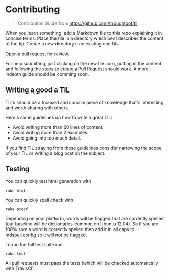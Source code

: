 # Contributing

> Contribution Guide from https://github.com/thoughtbot/til

When you learn something,
add a Markdown file to
this repo explaining it in concise terms.
Place the file in a directory
which best describes
the content of the tip.
Create a new directory if no existing one fits.

Open a pull request for review.

For help submitting, just clicking on the new file icon, putting in the content and following the steps to create a Pull Request should work. A more indepth guide should be comming soon. 


## Writing a good a TIL

TIL's should be a focused and concise piece of knowledge that's interesting and
worth sharing with others.

Here's some guidelines on how to write a great TIL:

* Avoid writing more than 60 lines of content.
* Avoid writing more than 2 examples.
* Avoid going into too much detail.

If you find TIL straying from these guidelines consider narrowing the scope of
your TIL or writing a blog post on the subject.

## Testing
You can quickly test html generation with

```
rake html
```

You can quickly spell check with

```
rake proof
```

Depending on your platform, words will be flagged that are correctly spelled (our baseline will be dictionaries-common on Ubuntu 12.04). So if you are 100% sure a word is correctly spelled then add it in all caps to mdspell.config so it will not be flagged.

To run the full test suite run

```
rake test
```

All pull requests must pass the tests (which will be checked automatically with TravisCI)
